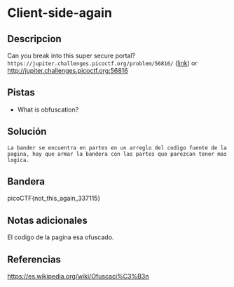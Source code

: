 # Client-side-again

## Descripcion
Can you break into this super secure portal? `https://jupiter.challenges.picoctf.org/problem/56816/` ([link](https://jupiter.challenges.picoctf.org/problem/56816/)) or http://jupiter.challenges.picoctf.org:56816

## Pistas
- What is obfuscation?

## Solución

```
La bander se encuentra en partes en un arreglo del codigo fuente de la pagina, hay que armar la bandera con las partes que parezcan tener mas logica.
```

## Bandera
picoCTF{not_this_again_337115}

## Notas adicionales
El codigo de la pagina esa ofuscado.

## Referencias
https://es.wikipedia.org/wiki/Ofuscaci%C3%B3n